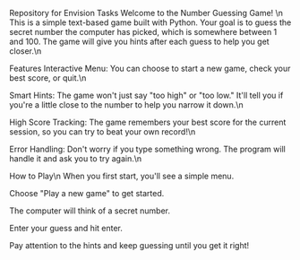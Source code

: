 Repository for Envision Tasks
Welcome to the Number Guessing Game! \n
This is a simple text-based game built with Python. Your goal is to guess the secret number the computer has picked, which is somewhere between 1 and 100. The game will give you hints after each guess to help you get closer.\n

Features
Interactive Menu: You can choose to start a new game, check your best score, or quit.\n

Smart Hints: The game won't just say "too high" or "too low." It'll tell you if you're a little close to the number to help you narrow it down.\n

High Score Tracking: The game remembers your best score for the current session, so you can try to beat your own record!\n

Error Handling: Don't worry if you type something wrong. The program will handle it and ask you to try again.\n

How to Play\n
When you first start, you'll see a simple menu.

Choose "Play a new game" to get started.

The computer will think of a secret number.

Enter your guess and hit enter.

Pay attention to the hints and keep guessing until you get it right!
